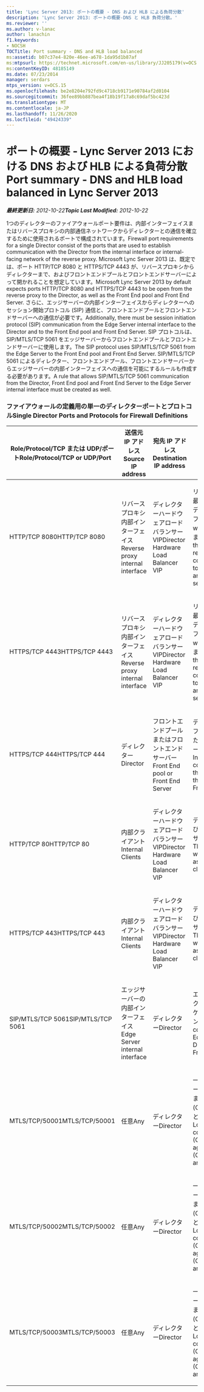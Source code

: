 ```yaml
---
title: 'Lync Server 2013: ポートの概要 - DNS および HLB による負荷分散'
description: 'Lync Server 2013: ポートの概要-DNS と HLB 負荷分散。'
ms.reviewer: ''
ms.author: v-lanac
author: lanachin
f1.keywords:
- NOCSH
TOCTitle: Port summary - DNS and HLB load balanced
ms:assetid: b07c37e4-820e-46ee-a678-1da95d1b87af
ms:mtpsurl: https://technet.microsoft.com/en-us/library/JJ205179(v=OCS.15)
ms:contentKeyID: 48185149
ms.date: 07/23/2014
manager: serdars
mtps_version: v=OCS.15
ms.openlocfilehash: be2e8204e792fd9c4718cb9171e90784af2d0104
ms.sourcegitcommit: 36fee89bb887bea4f18b19f17a8c69daf5bc423d
ms.translationtype: MT
ms.contentlocale: ja-JP
ms.lasthandoff: 11/26/2020
ms.locfileid: "49424339"
---
```

# <a name="port-summary---dns-and-hlb-load-balanced-in-lync-server-2013"></a><span data-ttu-id="08601-103">ポートの概要 - Lync Server 2013 における DNS および HLB による負荷分散</span><span class="sxs-lookup"><span data-stu-id="08601-103">Port summary - DNS and HLB load balanced in Lync Server 2013</span></span>

<div data-xmlns="http://www.w3.org/1999/xhtml">

<div class="topic" data-xmlns="http://www.w3.org/1999/xhtml" data-msxsl="urn:schemas-microsoft-com:xslt" data-cs="https://msdn.microsoft.com/">

<div data-asp="https://msdn2.microsoft.com/asp">



</div>

<div id="mainSection">

<div id="mainBody"><span data-ttu-id="08601-104">

<span> </span></span><span class="sxs-lookup"><span data-stu-id="08601-104">

<span> </span></span></span>

<span data-ttu-id="08601-105">_**最終更新日:** 2012-10-22_</span><span class="sxs-lookup"><span data-stu-id="08601-105">_**Topic Last Modified:** 2012-10-22_</span></span>

<span data-ttu-id="08601-106">1つのディレクターのファイアウォールポート要件は、内部インターフェイスまたはリバースプロキシの内部通信ネットワークからディレクターとの通信を確立するために使用されるポートで構成されています。</span><span class="sxs-lookup"><span data-stu-id="08601-106">Firewall port requirements for a single Director consist of the ports that are used to establish communication with the Director from the internal interface or internal-facing network of the reverse proxy.</span></span> <span data-ttu-id="08601-107">Microsoft Lync Server 2013 は、既定では、ポート HTTP/TCP 8080 と HTTPS/TCP 4443 が、リバースプロキシからディレクターまで、およびフロントエンドプールとフロントエンドサーバーによって開かれることを想定しています。</span><span class="sxs-lookup"><span data-stu-id="08601-107">Microsoft Lync Server 2013 by default expects ports HTTP/TCP 8080 and HTTPS/TCP 4443 to be open from the reverse proxy to the Director, as well as the Front End pool and Front End Server.</span></span> <span data-ttu-id="08601-108">さらに、エッジサーバーの内部インターフェイスからディレクターへのセッション開始プロトコル (SIP) 通信と、フロントエンドプールとフロントエンドサーバーへの通信が必要です。</span><span class="sxs-lookup"><span data-stu-id="08601-108">Additionally, there must be session initiation protocol (SIP) communication from the Edge Server internal interface to the Director and to the Front End pool and Front End Server.</span></span> <span data-ttu-id="08601-109">SIP プロトコルは、SIP/MTLS/TCP 5061 をエッジサーバーからフロントエンドプールとフロントエンドサーバーに使用します。</span><span class="sxs-lookup"><span data-stu-id="08601-109">The SIP protocol uses SIP/MTLS/TCP 5061 from the Edge Server to the Front End pool and Front End Server.</span></span> <span data-ttu-id="08601-110">SIP/MTLS/TCP 5061 によるディレクター、フロントエンドプール、フロントエンドサーバーからエッジサーバーの内部インターフェイスへの通信を可能にするルールも作成する必要があります。</span><span class="sxs-lookup"><span data-stu-id="08601-110">A rule that allows SIP/MTLS/TCP 5061 communication from the Director, Front End pool and Front End Server to the Edge Server internal interface must be created as well.</span></span>

### <a name="single-director-ports-and-protocols-for-firewall-definitions"></a><span data-ttu-id="08601-111">ファイアウォールの定義用の単一のディレクターポートとプロトコル</span><span class="sxs-lookup"><span data-stu-id="08601-111">Single Director Ports and Protocols for Firewall Definitions</span></span>

<table>
<colgroup>
<col style="width: 25%" />
<col style="width: 25%" />
<col style="width: 25%" />
<col style="width: 25%" />
</colgroup>
<thead>
<tr class="header">
<th><span data-ttu-id="08601-112">Role/Protocol/TCP または UDP/ポート</span><span class="sxs-lookup"><span data-stu-id="08601-112">Role/Protocol/TCP or UDP/Port</span></span></th>
<th><span data-ttu-id="08601-113">送信元 IP アドレス</span><span class="sxs-lookup"><span data-stu-id="08601-113">Source IP address</span></span></th>
<th><span data-ttu-id="08601-114">宛先 IP アドレス</span><span class="sxs-lookup"><span data-stu-id="08601-114">Destination IP address</span></span></th>
<th><span data-ttu-id="08601-115">メモ</span><span class="sxs-lookup"><span data-stu-id="08601-115">Notes</span></span></th>
</tr>
</thead>
<tbody>
<tr class="odd">
<td><p><span data-ttu-id="08601-116">HTTP/TCP 8080</span><span class="sxs-lookup"><span data-stu-id="08601-116">HTTP/TCP 8080</span></span></p></td>
<td><p><span data-ttu-id="08601-117">リバースプロキシ内部インターフェイス</span><span class="sxs-lookup"><span data-stu-id="08601-117">Reverse proxy internal interface</span></span></p></td>
<td><p><span data-ttu-id="08601-118">ディレクターハードウェアロードバランサー VIP</span><span class="sxs-lookup"><span data-stu-id="08601-118">Director Hardware Load Balancer VIP</span></span></p></td>
<td><p><span data-ttu-id="08601-119">リバースプロキシの外部で最初に受信された通信は、ディレクター HLB VIP とフロントエンドサーバー web サービスに送信されます。</span><span class="sxs-lookup"><span data-stu-id="08601-119">Initially received by the external side of the reverse proxy, the communication is sent on to the Director HLB VIP and Front End Server web services.</span></span></p></td>
</tr>
<tr class="even">
<td><p><span data-ttu-id="08601-120">HTTPS/TCP 4443</span><span class="sxs-lookup"><span data-stu-id="08601-120">HTTPS/TCP 4443</span></span></p></td>
<td><p><span data-ttu-id="08601-121">リバースプロキシ内部インターフェイス</span><span class="sxs-lookup"><span data-stu-id="08601-121">Reverse proxy internal interface</span></span></p></td>
<td><p><span data-ttu-id="08601-122">ディレクターハードウェアロードバランサー VIP</span><span class="sxs-lookup"><span data-stu-id="08601-122">Director Hardware Load Balancer VIP</span></span></p></td>
<td><p><span data-ttu-id="08601-123">リバースプロキシの外部で最初に受信された通信は、ディレクター HLB VIP とフロントエンドサーバー web サービスに送信されます。</span><span class="sxs-lookup"><span data-stu-id="08601-123">Initially received by the external side of the reverse proxy, the communication is sent on to the Director HLB VIP and Front End Server web services.</span></span></p></td>
</tr>
<tr class="odd">
<td><p><span data-ttu-id="08601-124">HTTPS/TCP 444</span><span class="sxs-lookup"><span data-stu-id="08601-124">HTTPS/TCP 444</span></span></p></td>
<td><p><span data-ttu-id="08601-125">ディレクター</span><span class="sxs-lookup"><span data-stu-id="08601-125">Director</span></span></p></td>
<td><p><span data-ttu-id="08601-126">フロントエンドプールまたはフロントエンドサーバー</span><span class="sxs-lookup"><span data-stu-id="08601-126">Front End pool or Front End Server</span></span></p></td>
<td><p><span data-ttu-id="08601-127">ディレクター HLB VIP とフロントエンドサーバーまたはフロントエンドサーバー間のサーバー間通信。</span><span class="sxs-lookup"><span data-stu-id="08601-127">Inter-server communication between the Director HLB VIP and the Front End Server or Front End Servers.</span></span></p></td>
</tr>
<tr class="even">
<td><p><span data-ttu-id="08601-128">HTTP/TCP 80</span><span class="sxs-lookup"><span data-stu-id="08601-128">HTTP/TCP 80</span></span></p></td>
<td><p><span data-ttu-id="08601-129">内部クライアント</span><span class="sxs-lookup"><span data-stu-id="08601-129">Internal Clients</span></span></p></td>
<td><p><span data-ttu-id="08601-130">ディレクターハードウェアロードバランサー VIP</span><span class="sxs-lookup"><span data-stu-id="08601-130">Director Hardware Load Balancer VIP</span></span></p></td>
<td><p><span data-ttu-id="08601-131">ディレクターは、内部および外部クライアントに web サービスを提供します。</span><span class="sxs-lookup"><span data-stu-id="08601-131">The Director provides web services to internal as well as external clients.</span></span></p></td>
</tr>
<tr class="odd">
<td><p><span data-ttu-id="08601-132">HTTPS/TCP 443</span><span class="sxs-lookup"><span data-stu-id="08601-132">HTTPS/TCP 443</span></span></p></td>
<td><p><span data-ttu-id="08601-133">内部クライアント</span><span class="sxs-lookup"><span data-stu-id="08601-133">Internal Clients</span></span></p></td>
<td><p><span data-ttu-id="08601-134">ディレクターハードウェアロードバランサー VIP</span><span class="sxs-lookup"><span data-stu-id="08601-134">Director Hardware Load Balancer VIP</span></span></p></td>
<td><p><span data-ttu-id="08601-135">ディレクターは、内部および外部クライアントに web サービスを提供します。</span><span class="sxs-lookup"><span data-stu-id="08601-135">The Director provides web services to internal as well as external clients.</span></span></p></td>
</tr>
<tr class="even">
<td><p><span data-ttu-id="08601-136">SIP/MTLS/TCP 5061</span><span class="sxs-lookup"><span data-stu-id="08601-136">SIP/MTLS/TCP 5061</span></span></p></td>
<td><p><span data-ttu-id="08601-137">エッジサーバーの内部インターフェイス</span><span class="sxs-lookup"><span data-stu-id="08601-137">Edge Server internal interface</span></span></p></td>
<td><p><span data-ttu-id="08601-138">ディレクター</span><span class="sxs-lookup"><span data-stu-id="08601-138">Director</span></span></p></td>
<td><p><span data-ttu-id="08601-139">エッジサーバーからディレクターまでの SIP コミュニケーションと、フロントエンドサーバー。</span><span class="sxs-lookup"><span data-stu-id="08601-139">SIP communication from the Edge Server to the Director, as well as the Front End Servers.</span></span></p></td>
</tr>
<tr class="odd">
<td><p><span data-ttu-id="08601-140">MTLS/TCP/50001</span><span class="sxs-lookup"><span data-stu-id="08601-140">MTLS/TCP/50001</span></span></p></td>
<td><p><span data-ttu-id="08601-141">任意</span><span class="sxs-lookup"><span data-stu-id="08601-141">Any</span></span></p></td>
<td><p><span data-ttu-id="08601-142">ディレクター</span><span class="sxs-lookup"><span data-stu-id="08601-142">Director</span></span></p></td>
<td><p><span data-ttu-id="08601-143">一元管理サービスコントローラー (ClsController.exe) またはエージェント (ClsAgent.exe) コマンドとログ収集</span><span class="sxs-lookup"><span data-stu-id="08601-143">Centralized Logging Service controller (ClsController.exe) or agent (ClsAgent.exe)commands and log collection</span></span></p></td>
</tr>
<tr class="even">
<td><p><span data-ttu-id="08601-144">MTLS/TCP/50002</span><span class="sxs-lookup"><span data-stu-id="08601-144">MTLS/TCP/50002</span></span></p></td>
<td><p><span data-ttu-id="08601-145">任意</span><span class="sxs-lookup"><span data-stu-id="08601-145">Any</span></span></p></td>
<td><p><span data-ttu-id="08601-146">ディレクター</span><span class="sxs-lookup"><span data-stu-id="08601-146">Director</span></span></p></td>
<td><p><span data-ttu-id="08601-147">一元管理サービスコントローラー (ClsController.exe) またはエージェント (ClsAgent.exe) コマンドとログ収集</span><span class="sxs-lookup"><span data-stu-id="08601-147">Centralized Logging Service controller (ClsController.exe) or agent (ClsAgent.exe)commands and log collection</span></span></p></td>
</tr>
<tr class="odd">
<td><p><span data-ttu-id="08601-148">MTLS/TCP/50003</span><span class="sxs-lookup"><span data-stu-id="08601-148">MTLS/TCP/50003</span></span></p></td>
<td><p><span data-ttu-id="08601-149">任意</span><span class="sxs-lookup"><span data-stu-id="08601-149">Any</span></span></p></td>
<td><p><span data-ttu-id="08601-150">ディレクター</span><span class="sxs-lookup"><span data-stu-id="08601-150">Director</span></span></p></td>
<td><p><span data-ttu-id="08601-151">一元管理サービスコントローラー (ClsController.exe) またはエージェント (ClsAgent.exe) コマンドとログ収集</span><span class="sxs-lookup"><span data-stu-id="08601-151">Centralized Logging Service controller (ClsController.exe) or agent (ClsAgent.exe)commands and log collection</span></span></p></td>
</tr>
</tbody>
</table><span data-ttu-id="08601-152">


</div>

<span> </span>

</div>

</div>

</span><span class="sxs-lookup"><span data-stu-id="08601-152">


</div>

<span> </span>

</div>

</div>

</span></span></div>

